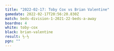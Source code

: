```yaml
---
title: "2022-02-17: Toby Cox vs Brian Valentine"
gamedate: 2022-02-17T20:56:20.830Z
match: beds-division-1-2021-22-beds-a-away
boardno: 4
white: toby-cox
black: brian-valentine
result: ½-½
pgn: ""
---
```

